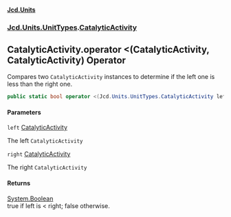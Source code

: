 #### [Jcd.Units](index.md 'index')
### [Jcd.Units.UnitTypes](Jcd.Units.UnitTypes.md 'Jcd.Units.UnitTypes').[CatalyticActivity](Jcd.Units.UnitTypes.CatalyticActivity.md 'Jcd.Units.UnitTypes.CatalyticActivity')

## CatalyticActivity.operator <(CatalyticActivity, CatalyticActivity) Operator

Compares two `CatalyticActivity` instances to determine if the left one is less than the right one.

```csharp
public static bool operator <(Jcd.Units.UnitTypes.CatalyticActivity left, Jcd.Units.UnitTypes.CatalyticActivity right);
```
#### Parameters

<a name='Jcd.Units.UnitTypes.CatalyticActivity.op_LessThan(Jcd.Units.UnitTypes.CatalyticActivity,Jcd.Units.UnitTypes.CatalyticActivity).left'></a>

`left` [CatalyticActivity](Jcd.Units.UnitTypes.CatalyticActivity.md 'Jcd.Units.UnitTypes.CatalyticActivity')

The left `CatalyticActivity`

<a name='Jcd.Units.UnitTypes.CatalyticActivity.op_LessThan(Jcd.Units.UnitTypes.CatalyticActivity,Jcd.Units.UnitTypes.CatalyticActivity).right'></a>

`right` [CatalyticActivity](Jcd.Units.UnitTypes.CatalyticActivity.md 'Jcd.Units.UnitTypes.CatalyticActivity')

The right `CatalyticActivity`

#### Returns
[System.Boolean](https://docs.microsoft.com/en-us/dotnet/api/System.Boolean 'System.Boolean')  
true if left is < right; false otherwise.